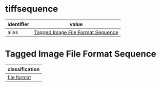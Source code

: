# tiffsequence

| identifier     | value
| -------------- | -----
| alias          | [Tagged Image File Format Sequence](#tagged-image-file-format-sequence)

# Tagged Image File Format Sequence
| classification
| --------------
| [file format](file.md)
